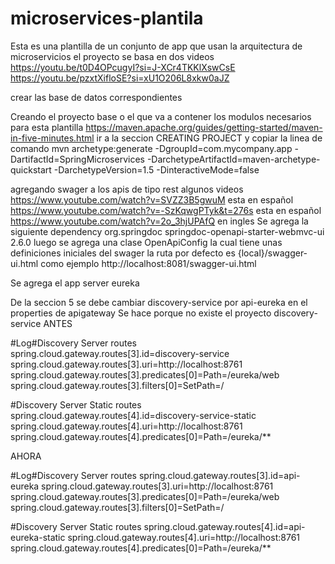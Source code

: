 # microservices-plantila
Esta es una plantilla de un conjunto de app que usan la arquitectura de microservicios
el proyecto se basa en dos videos 
https://youtu.be/t0D4OPcugyI?si=J-XCr4TKKlXswCsE
https://youtu.be/pzxtXifloSE?si=xU1O206L8xkw0aJZ

crear las base de datos correspondientes 

Creando el proyecto base o el que va a contener los modulos necesarios para esta plantilla
https://maven.apache.org/guides/getting-started/maven-in-five-minutes.html
ir a la seccion CREATING PROJECT y copiar la linea de comando
mvn archetype:generate -DgroupId=com.mycompany.app -DartifactId=SpringMicroservices -DarchetypeArtifactId=maven-archetype-quickstart -DarchetypeVersion=1.5 -DinteractiveMode=false

agregando swager a los apis de tipo rest
algunos videos https://www.youtube.com/watch?v=SVZZ3B5gwuM esta en español
https://www.youtube.com/watch?v=-SzKqwgPTyk&t=276s  esta en español
https://www.youtube.com/watch?v=2o_3hjUPAfQ en ingles
Se agrega la siguiente dependency
    	<dependency>
		   <groupId>org.springdoc</groupId>
		   <artifactId>springdoc-openapi-starter-webmvc-ui</artifactId>
		   <version>2.6.0</version>
		</dependency>
luego se agrega una clase OpenApiConfig la cual tiene unas definiciones iniciales del swager
la ruta por defecto es {local}/swagger-ui.html como ejemplo http://localhost:8081/swagger-ui.html


Se agrega el app server eureka

De la seccion 5 se debe cambiar discovery-service por api-eureka en el properties de apigateway
Se hace porque no existe el proyecto discovery-service
ANTES

#Log#Discovery Server routes
spring.cloud.gateway.routes[3].id=discovery-service
spring.cloud.gateway.routes[3].uri=http://localhost:8761
spring.cloud.gateway.routes[3].predicates[0]=Path=/eureka/web
spring.cloud.gateway.routes[3].filters[0]=SetPath=/

#Discovery Server Static routes
spring.cloud.gateway.routes[4].id=discovery-service-static
spring.cloud.gateway.routes[4].uri=http://localhost:8761
spring.cloud.gateway.routes[4].predicates[0]=Path=/eureka/**

AHORA

#Log#Discovery Server routes
spring.cloud.gateway.routes[3].id=api-eureka
spring.cloud.gateway.routes[3].uri=http://localhost:8761
spring.cloud.gateway.routes[3].predicates[0]=Path=/eureka/web
spring.cloud.gateway.routes[3].filters[0]=SetPath=/

#Discovery Server Static routes
spring.cloud.gateway.routes[4].id=api-eureka-static
spring.cloud.gateway.routes[4].uri=http://localhost:8761
spring.cloud.gateway.routes[4].predicates[0]=Path=/eureka/**